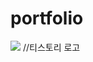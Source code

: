 # portfolio
<img src="https://img.shields.io/badge/Tistory-000000?style=flat-square&logo=Tistory&logoColor=white"/> //티스토리 로고
